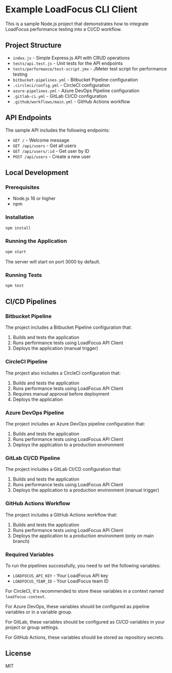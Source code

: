 # Example LoadFocus CLI Client

This is a sample Node.js project that demonstrates how to integrate LoadFocus performance testing into a CI/CD workflow.

## Project Structure

- `index.js` - Simple Express.js API with CRUD operations
- `tests/api.test.js` - Unit tests for the API endpoints
- `tests/performance/test-script.jmx` - JMeter test script for performance testing
- `bitbucket-pipelines.yml` - Bitbucket Pipeline configuration
- `.circleci/config.yml` - CircleCI configuration
- `azure-pipelines.yml` - Azure DevOps Pipeline configuration
- `.gitlab-ci.yml` - GitLab CI/CD configuration
- `.github/workflows/main.yml` - GitHub Actions workflow

## API Endpoints

The sample API includes the following endpoints:

- `GET /` - Welcome message
- `GET /api/users` - Get all users
- `GET /api/users/:id` - Get user by ID
- `POST /api/users` - Create a new user

## Local Development

### Prerequisites

- Node.js 16 or higher
- npm

### Installation

```bash
npm install
```

### Running the Application

```bash
npm start
```

The server will start on port 3000 by default.

### Running Tests

```bash
npm test
```

## CI/CD Pipelines

### Bitbucket Pipeline

The project includes a Bitbucket Pipeline configuration that:

1. Builds and tests the application
2. Runs performance tests using LoadFocus API Client
3. Deploys the application (manual trigger)

### CircleCI Pipeline

The project also includes a CircleCI configuration that:

1. Builds and tests the application
2. Runs performance tests using LoadFocus API Client
3. Requires manual approval before deployment
4. Deploys the application

### Azure DevOps Pipeline

The project includes an Azure DevOps pipeline configuration that:

1. Builds and tests the application
2. Runs performance tests using LoadFocus API Client
3. Deploys the application to a production environment

### GitLab CI/CD Pipeline

The project includes a GitLab CI/CD configuration that:

1. Builds and tests the application
2. Runs performance tests using LoadFocus API Client
3. Deploys the application to a production environment (manual trigger)

### GitHub Actions Workflow

The project includes a GitHub Actions workflow that:

1. Builds and tests the application
2. Runs performance tests using LoadFocus API Client
3. Deploys the application to a production environment (only on main branch)

### Required Variables

To run the pipelines successfully, you need to set the following variables:

- `LOADFOCUS_API_KEY` - Your LoadFocus API key
- `LOADFOCUS_TEAM_ID` - Your LoadFocus team ID

For CircleCI, it's recommended to store these variables in a context named `loadfocus-context`.

For Azure DevOps, these variables should be configured as pipeline variables or in a variable group.

For GitLab, these variables should be configured as CI/CD variables in your project or group settings.

For GitHub Actions, these variables should be stored as repository secrets.

## License

MIT
